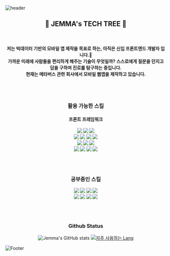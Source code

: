 ![header](https://capsule-render.vercel.app/api?type=waving&color=timeGradient&height=300&text=어제와는%20다른%20오늘&animation=fadeIn&fontSize=80)

<h2 align="center"> 🚀 JEMMA's TECH TREE 🚀</h2>

<br>

<h4 align="center"> 저는 빅데이터 기반의 모바일 앱 제작을 목표로 하는, 아직은 신입 프론트엔드 개발자 입니다.🐣 <br> 가까운 미래에 사람들을 편리하게 해주는 기술이 무엇일까? 스스로에게 질문을 던지고 답을 구하며 진로를 탐구하는 중입니다. <br> 현재는 메타버스 관련 회사에서 모바일 웹앱을 제작하고 있습니다.<h4>


<br>
	
	
	
<br>

<div align="center">
<h3> 활용 가능한 스킬 </h3>
	<h4>프론트 프레임워크</h4>	
<img src="https://img.shields.io/badge/Flutter-02569B?style=plat&logo=Flutter&logoColor=white"/> 
<img src="https://img.shields.io/badge/Vue-4FC08D?style=plat&logo=vue.js&logoColor=white"/> 
<img src="https://img.shields.io/badge/React-61DAFB?style=plat&logo=React&logoColor=white&"/>
<br>
<img src="https://img.shields.io/badge/Dart-0175C2?style=plat&logo=dart&logoColor=white"/>
<img src="https://img.shields.io/badge/Kotlin-7F52FF?style=plat&logo=Kotlin&logoColor=white"/> 
<img src="https://img.shields.io/badge/JavaScript-F7DF1E?style=plat&logo=javascript&logoColor=white"/>
<img src="https://img.shields.io/badge/TypeScript-3178C6?style=plat&logo=TypeScript&logoColor=white"/>
<br>
<img src="https://img.shields.io/badge/Node.js-339933?style=plat&logo=node.js&logoColor=white"/>
<img src="https://img.shields.io/badge/Java-007396?style=plat&logo=java&logoColor=white"/>
<img src="https://img.shields.io/badge/Nest.js-E0234E?style=plat&logo=NestJS&logoColor=white"/>
<br>
<img src="https://img.shields.io/badge/MySQL-4479A1?style=plat&logo=mysql&logoColor=white"/>
<img src="https://img.shields.io/badge/MongoDB-47A248?style=plat&logo=mongoDB&logoColor=white&fontColor=white"/>
<img src="https://img.shields.io/badge/Firebase-FFCA28?style=plat&logo=firebase&logoColor=white"/>
<img src="https://img.shields.io/badge/Github-181717?style=plat&logo=github&logoColor=white"/>

<br><br>

<h3> 공부중인 스킬 </h3>
<img src="https://img.shields.io/badge/Python-FECC00?style=plat&logo=python&logoColor=white"/>
<img src="https://img.shields.io/badge/django-092E20?style=plat&logo=django&logoColor=white&fontColor=white"/>
<img src="https://img.shields.io/badge/Pandas-150458?style=plat&logo=pandas&logoColor=white&fontColor=white"/>
<img src="https://img.shields.io/badge/TensorFlow-FF6F00?style=plat&logo=tensorflow&logoColor=white&fontColor=white"/>
<br>
<img src="https://img.shields.io/badge/Swift-F05138?style=plat&logo=swift&logoColor=white&fontColor=white"/>
<img src="https://img.shields.io/badge/AWS-FF9900?style=plat&logo=AmazonAWS&logoColor=white&fontColor=white"/>
<img src="https://img.shields.io/badge/Docker-2496ED?style=plat&logo=docker&logoColor=white&fontColor=white"/>
<img src="https://img.shields.io/badge/Kubernetes-326CE5?style=plat&logo=kubernetes&logoColor=white&fontColor=white"/>

</div>

<br><br>


<h3 align="center">Github Status</h3>

<div align="center">
	
![Jemma's GitHub stats](https://github-readme-stats.vercel.app/api?username=ejayjeon&show_icons=true&theme=merko)
	[![자주 사용하는 Lang](https://github-readme-stats.vercel.app/api/top-langs/?username=ejayjeon&layout=compact&theme=merko&card_width=300)](https://github.com/anuraghazra/github-readme-stats)
</div>
  
  
  


	
![Footer](https://capsule-render.vercel.app/api?type=waving&color=timeGradient&height=200&animation=fadeIn&fontSize=80&section=footer)
